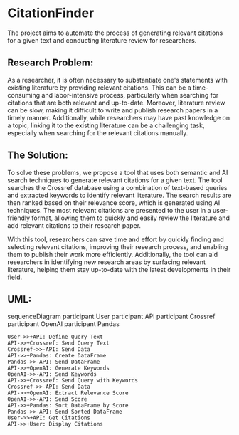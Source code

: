 # CitationFinder
The project aims to automate the process of generating relevant citations for a given text and conducting literature review for researchers.

## Research Problem:

As a researcher, it is often necessary to substantiate one's statements with existing literature by providing relevant citations. This can be a time-consuming and labor-intensive process, particularly when searching for citations that are both relevant and up-to-date. Moreover, literature review can be slow, making it difficult to write and publish research papers in a timely manner. Additionally, while researchers may have past knowledge on a topic, linking it to the existing literature can be a challenging task, especially when searching for the relevant citations manually.

## The Solution:

To solve these problems, we propose a tool that uses both semantic and AI search techniques to generate relevant citations for a given text. The tool searches the Crossref database using a combination of text-based queries and extracted keywords to identify relevant literature. The search results are then ranked based on their relevance score, which is generated using AI techniques. The most relevant citations are presented to the user in a user-friendly format, allowing them to quickly and easily review the literature and add relevant citations to their research paper.

With this tool, researchers can save time and effort by quickly finding and selecting relevant citations, improving their research process, and enabling them to publish their work more efficiently. Additionally, the tool can aid researchers in identifying new research areas by surfacing relevant literature, helping them stay up-to-date with the latest developments in their field.

## UML:
sequenceDiagram
    participant User
    participant API
    participant Crossref
    participant OpenAI
    participant Pandas
    
    User->>+API: Define Query Text
    API->>+Crossref: Send Query Text
    Crossref->>-API: Send Data
    API->>+Pandas: Create DataFrame
    Pandas->>-API: Send DataFrame
    API->>+OpenAI: Generate Keywords
    OpenAI->>-API: Send Keywords
    API->>+Crossref: Send Query with Keywords
    Crossref->>-API: Send Data
    API->>+OpenAI: Extract Relevance Score
    OpenAI->>-API: Send Score
    API->>+Pandas: Sort DataFrame by Score
    Pandas->>-API: Send Sorted DataFrame
    User->>+API: Get Citations
    API->>+User: Display Citations


